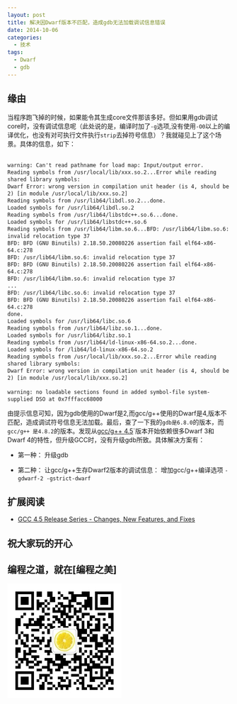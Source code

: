 ```yaml
---
layout: post
title: 解决因Dwarf版本不匹配，造成gdb无法加载调试信息错误
date: 2014-10-06
categories:
  - 技术
tags:
  - Dwarf
  - gdb
---
```

## 缘由

当程序跑飞掉的时候，如果能令其生成core文件那该多好。但如果用gdb调试core时，没有调试信息呢（此处说的是，编译时加了`-g`选项,没有使用`-O0`以上的编译优化，也没有对可执行文件执行`strip`去掉符号信息）？我就碰见上了这个场景。具体的信息，如下：

```text

warning: Can't read pathname for load map: Input/output error.
Reading symbols from /usr/local/lib/xxx.so.2...Error while reading shared library symbols:
Dwarf Error: wrong version in compilation unit header (is 4, should be 2) [in module /usr/local/lib/xxx.so.2]
Reading symbols from /usr/lib64/libdl.so.2...done.
Loaded symbols for /usr/lib64/libdl.so.2
Reading symbols from /usr/lib64/libstdc++.so.6...done.
Loaded symbols for /usr/lib64/libstdc++.so.6
Reading symbols from /usr/lib64/libm.so.6...BFD: /usr/lib64/libm.so.6: invalid relocation type 37
BFD: BFD (GNU Binutils) 2.18.50.20080226 assertion fail elf64-x86-64.c:278
BFD: /usr/lib64/libm.so.6: invalid relocation type 37
BFD: BFD (GNU Binutils) 2.18.50.20080226 assertion fail elf64-x86-64.c:278
BFD: /usr/lib64/libm.so.6: invalid relocation type 37
...
BFD: /usr/lib64/libc.so.6: invalid relocation type 37
BFD: BFD (GNU Binutils) 2.18.50.20080226 assertion fail elf64-x86-64.c:278
done.
Loaded symbols for /usr/lib64/libc.so.6
Reading symbols from /usr/lib64/libz.so.1...done.
Loaded symbols for /usr/lib64/libz.so.1
Reading symbols from /usr/lib64/ld-linux-x86-64.so.2...done.
Loaded symbols for /lib64/ld-linux-x86-64.so.2
Reading symbols from /usr/local/lib/xxx.so.2...Error while reading shared library symbols:
Dwarf Error: wrong version in compilation unit header (is 4, should be 2) [in module /usr/local/lib/xxx.so.2]

warning: no loadable sections found in added symbol-file system-supplied DSO at 0x7fffacc68000

```

由提示信息可知，因为gdb使用的Dwarf是2,而gcc/g++使用的Dwarf是4,版本不匹配，造成调试符号信息无法加载。最后，查了一下我的`gdb是6.8.0`的版本，而`gcc/g++ 是4.8.2`的版本。发现从[gcc/g++ 4.5](https://gcc.gnu.org/gcc-4.5/changes.html)`版本开始依赖很多Dwarf 3和Dwarf 4的特性，但升级GCC时，没有升级gdb所致。具体解决方案有：

* 第一种： 升级gdb

* 第二种： 让gcc/g++生存Dwarf2版本的调试信息： 增加gcc/g++编译选项 `-gdwarf-2 -gstrict-dwarf`


## 扩展阅读

* [GCC 4.5 Release Series - Changes, New Features, and Fixes](https://gcc.gnu.org/gcc-4.5/changes.html)


## 祝大家玩的开心

## 编程之道，就在[编程之美]

![编程之美](/img/weixin_qr.jpg)

